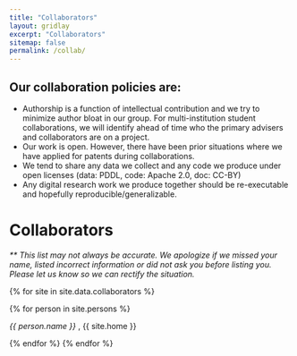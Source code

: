 ```yaml
---
title: "Collaborators"
layout: gridlay
excerpt: "Collaborators"
sitemap: false
permalink: /collab/
---
```


## Our collaboration policies are:

- Authorship is a function of intellectual contribution and we try to minimize
author bloat in our group. For multi-institution student collaborations, we will
identify ahead of time who the primary advisers and collaborators are on a
project.
- Our work is open. However, there have been prior situations where we have
applied for patents during collaborations.
- We tend to share any data we collect and any code we produce under open
licenses (data: PDDL, code: Apache 2.0, doc: CC-BY)
- Any digital research work we produce together should be re-executable and hopefully
reproducible/generalizable.

# Collaborators

<em>** This list may not always be accurate. We apologize if we missed your name,
listed incorrect information or did not ask you before listing you. Please let us
know so we can rectify the situation.</em>

{% for site in site.data.collaborators %}

{% for person in site.persons %}

  <em>{{ person.name }} </em>, {{ site.home }}<br />

{% endfor %}
{% endfor %}
